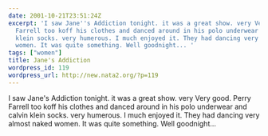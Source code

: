 ```yaml
---
date: 2001-10-21T23:51:24Z
excerpt: 'I saw Jane''s Addiction tonight. it was a great show. very Very good. Perry
  Farrell too koff his clothes and danced around in his polo underwear and calvin
  klein socks. very humerous. I much enjoyed it. They had dancing very almost naked
  women. It was quite something. Well goodnight... '
tags: ["women"]
title: Jane's Addiction
wordpress_id: 119
wordpress_url: http://new.nata2.org/?p=119
---
```


I saw Jane's Addiction tonight. it was a great show. very Very good. Perry Farrell too koff his clothes and danced around in his polo underwear and calvin klein socks. very humerous. I much enjoyed it. They had dancing very almost naked women. It was quite something. Well goodnight... 
